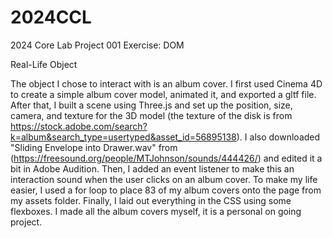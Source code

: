 # 2024CCL
 2024 Core Lab Project 001
 Exercise: DOM

 Real-Life Object

The object I chose to interact with is an album cover. I first used Cinema 4D to create a simple album cover model, animated it, and exported a gltf file. After that, I built a scene using Three.js and set up the position, size, camera, and texture for the 3D model (the texture of the disk is from https://stock.adobe.com/search?k=album&search_type=usertyped&asset_id=56895138). I also downloaded "Sliding Envelope into Drawer.wav" from (https://freesound.org/people/MTJohnson/sounds/444426/) and edited it a bit in Adobe Audition. Then, I added an event listener to make this an interaction sound when the user clicks on an album cover. To make my life easier, I used a for loop to place 83 of my album covers onto the page from my assets folder. Finally, I laid out everything in the CSS using some flexboxes. I made all the album covers myself, it is a personal on going project.